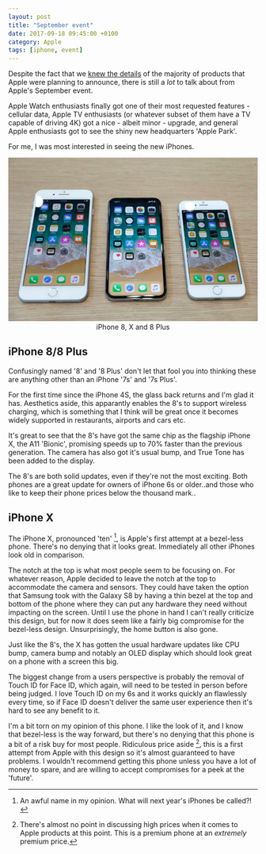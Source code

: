```yaml
---
layout: post
title: "September event"
date: 2017-09-18 09:45:00 +0100
category: Apple
tags: [iphone, event]
---
```


Despite the fact that we [knew the details][leaks] of the majority of products that Apple were planning to announce, there is still a _lot_ to talk about from Apple's September event. 

Apple Watch enthusiasts finally got one of their most requested features - cellular data,  Apple TV enthusiasts (or whatever subset of them have a TV capable of driving 4K) got a nice - albeit minor - upgrade, and general Apple enthusiasts got to see the shiny new headquarters 'Apple Park'. 

For me, I was most interested in seeing the new iPhones. 

<center>
	<img src="/images/2017/9/new-iphones.png" alt="iPhone 8, iPhone X and iPhone 8 Plus" class="image-single" />
	<figcaption>iPhone 8, X and 8 Plus</figcaption>
</center>

## iPhone 8/8 Plus
Confusingly named '8' and '8 Plus' don't let that fool you into thinking these are anything other than an iPhone '7s' and '7s Plus'. 

For the first time since the iPhone 4S, the glass back returns and I'm glad it has. Aesthetics aside, this apparantly enables the 8's to support wireless charging, which is something that I think will be great once it becomes widely supported in restaurants, airports and cars etc.

It's great to see that the 8's have got the same chip as the flagship iPhone X, the A11 'Bionic', promising speeds up to 70% faster than the previous generation. The camera has also got it's usual bump, and True Tone has been added to the display. 

The 8's are both solid updates, even if they're not the most exciting. Both phones are a great update for owners of iPhone 6s or older..and those who like to keep their phone prices below the thousand mark..

## iPhone X
The iPhone X, pronounced 'ten' [^1], is Apple's first attempt at a bezel-less phone. There's no denying that it looks great. Immediately all other iPhones look old in comparison. 

The notch at the top is what most people seem to be focusing on. For whatever reason, Apple decided to leave the notch at the top to accommodate the camera and sensors. They could have taken the option that Samsung took with the Galaxy S8 by having a thin bezel at the top and bottom of the phone where they can put any hardware they need without impacting on the screen. Until I use the phone in hand I can't really criticize this design, but for now it does seem like a fairly big compromise for the bezel-less design. Unsurprisingly, the home button is also gone. 

Just like the 8's, the X has gotten the usual hardware updates like CPU bump, camera bump and notably an OLED display which should look great on a phone with a screen this big. 

The biggest change from a users perspective is probably the removal of Touch ID for Face ID, which again, will need to be tested in person before being judged. I love Touch ID on my 6s and it works quickly an flawlessly every time, so if Face ID doesn't deliver the same user experience then it's hard to see any benefit to it. 

I'm a bit torn on my opinion of this phone. I like the look of it, and I know that bezel-less is the way forward, but there's no denying that this phone is a bit of a risk buy for most people. Ridiculous price aside [^2], this is a first attempt from Apple with this design so it's almost guaranteed to have problems. I wouldn't recommend getting this phone unless you have a lot of money to spare, and are willing to accept compromises for a peek at the 'future'. 

[^1]: An awful name in my opinion. What will next year's iPhones be called?!

[^2]: There's almost no point in discussing high prices when it comes to Apple products at this point. This is a premium phone at an _extremely_ premium price. 

[leaks]:http://colm.io/2017/09/09/leaks/ 